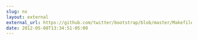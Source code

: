 ```yaml
---
slug: nx
layout: external
external_url: https://github.com/twitter/bootstrap/blob/master/Makefile
date: 2012-05-08T13:34:51-05:00
---
```

